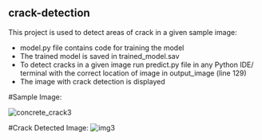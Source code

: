 ## crack-detection

This project is used to detect areas of crack in a given sample image:

- model.py file contains code for training the model
- The trained model is saved in trained_model.sav
- To detect cracks in a given image run predict.py file in any Python IDE/ terminal with the correct location of image in output_image (line 129)
- The image with crack detection is displayed

#Sample Image:

![concrete_crack3](https://user-images.githubusercontent.com/56317982/112759480-ce4d9700-9010-11eb-8145-2ffc24f03cd8.jpeg)


#Crack Detected Image:
![img3](https://user-images.githubusercontent.com/56317982/112759459-b413b900-9010-11eb-9b2d-d5f2c2a61911.png)
